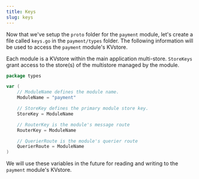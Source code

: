 ```yaml
---
title: Keys
slug: keys
---
```


Now that we've setup the `proto` folder for the `payment` module, let's create a file called `keys.go` in the `payment/types` folder. The following information will be used to access the `payment` module's KVstore.

Each module is a KVstore within the main application multi-store. `StoreKeys` grant access to the store(s) of the multistore managed by the module.

```Go
package types

var (
	// ModuleName defines the module name.
	ModuleName = "payment"

	// StoreKey defines the primary module store key.
	StoreKey = ModuleName

	// RouterKey is the module's message route
	RouterKey = ModuleName

	// QuerierRoute is the module's querier route
	QuerierRoute = ModuleName
)
```

We will use these variables in the future for reading and writing to the `payment` module's KVstore.

